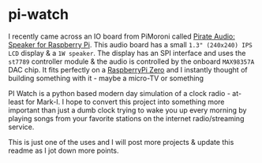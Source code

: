 # pi-watch
 
I recently came across an IO board from PiMoroni called [Pirate Audio: Speaker for Raspberry Pi](https://shop.pimoroni.com/products/pirate-audio-mini-speaker?variant=31189753692243). 
This audio board has a small `1.3" (240x240) IPS LCD` display & a `1W speaker`. The display has an SPI interface and uses the `st7789` controller module & the audio is controlled by the onboard `MAX98357A` DAC chip. 
It fits perfectly on a [RaspberryPi Zero](https://www.raspberrypi.com/products/raspberry-pi-zero-2-w/) and I instantly 
thought of building something with it - maybe a micro-TV or something

PI Watch is a python based modern day simulation of a clock radio - at-least for Mark-I. 
I hope to convert this project into something more important than just a dumb clock trying to wake you up every morning 
by playing songs from your favorite stations on the internet radio/streaming service.

This is just one of the uses and I will post more projects & update this readme as I jot down more points.
